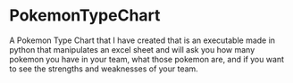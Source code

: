 # PokemonTypeChart
A Pokemon Type Chart that I have created that is an executable made in python that manipulates an excel sheet and will ask you how many pokemon you have in your team, what those pokemon are, and if you want to see the strengths and weaknesses of your team.
